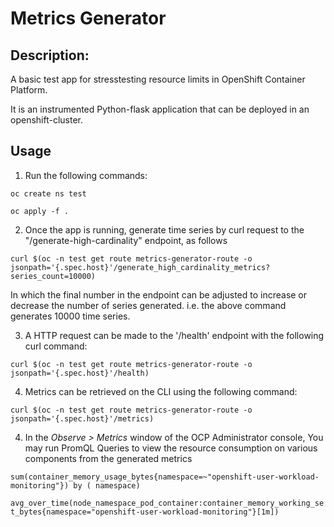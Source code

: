 # Metrics Generator

## Description:

A basic test app for stresstesting resource limits in OpenShift Container Platform.

It is an instrumented Python-flask application that can be deployed in an openshift-cluster.

## Usage

1. Run the following commands:

  ```
  oc create ns test
  ```

  ```
  oc apply -f .
  ```

2. Once the app is running, generate time series by curl request to the "/generate-high-cardinality" endpoint, as follows

  ```
  curl $(oc -n test get route metrics-generator-route -o jsonpath='{.spec.host}'/generate_high_cardinality_metrics?series_count=10000)
  ```
  
  In which the final number in the endpoint can be adjusted to increase or decrease the number of series generated. i.e. the above command generates 10000 time series.

3. A HTTP request can be made to the '/health' endpoint with the following curl command:

  ```
  curl $(oc -n test get route metrics-generator-route -o jsonpath='{.spec.host}'/health)
  ```

4. Metrics can be retrieved on the CLI using the following command:

  ```
  curl $(oc -n test get route metrics-generator-route -o jsonpath='{.spec.host}'/metrics)
  ```

4. In the *Observe > Metrics* window of the OCP Administrator console, You may run PromQL Queries to view the resource consumption on various components from the generated metrics

`sum(container_memory_usage_bytes{namespace=~"openshift-user-workload-monitoring"}) by ( namespace)`

`avg_over_time(node_namespace_pod_container:container_memory_working_set_bytes{namespace="openshift-user-workload-monitoring"}[1m])`
